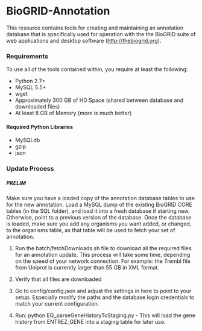 BioGRID-Annotation
==================

This resource contains tools for creating and maintaining an annotation database that is specifically used for operation with the the BioGRID suite of web applications and desktop software (http://thebiogrid.org).

### Requirements
To use all of the tools contained within, you require at least the following:

+ Python 2.7+
+ MySQL 5.5+
+ wget
+ Approximately 300 GB of HD Space (shared between database and downloaded files)
+ At least 8 GB of Memory (more is much better)

#### Required Python Libraries
+ MySQLdb
+ gzip
+ json

### Update Process

##### PRELIM 
Make sure you have a loaded copy of the annotation database tables to use for the new annotation. Load a MySQL dump of the existing BioGRID CORE tables (in the SQL folder), and load it into a fresh database if starting new. Otherwise, point to a previous version of the database. Once the database is loaded, make sure you add any organisms you want added, or changed, to the organisms table, as that table will be used to fetch your set of annotation.

1. Run the batch/fetchDownloads.sh file to download all the required files for an annotation update. This process will take some time, depending on the speed of your network connection. For example: the Trembl file from Uniprot is currently larger than 55 GB in XML format.

2. Verify that all files are downloaded

3. Go to config/config.json and adjust the settings in here to point to your setup. Especially modify the paths and the database login credentials to match your current configuration.

4. Run: python EG_parseGeneHistoryToStaging.py - This will load the gene history from ENTREZ_GENE into a staging table for later use.